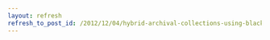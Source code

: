 ```yaml
---
layout: refresh
refresh_to_post_id: /2012/12/04/hybrid-archival-collections-using-blacklight-and-hydra
---
```

